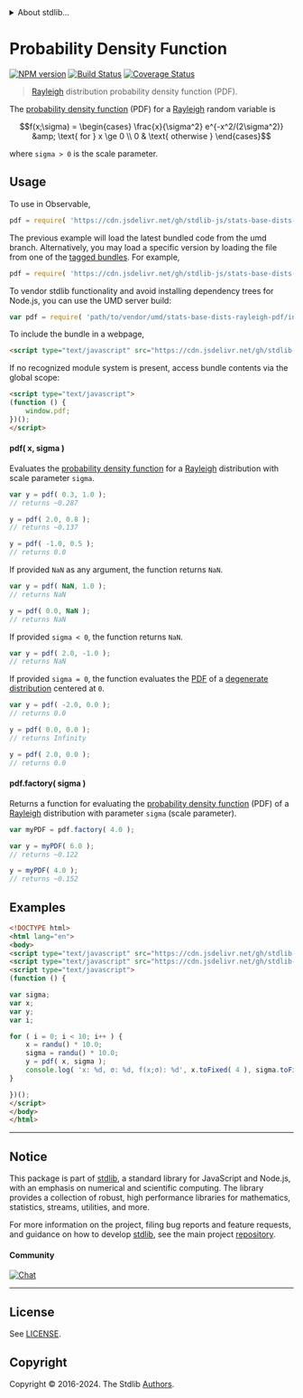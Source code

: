 <!--

@license Apache-2.0

Copyright (c) 2018 The Stdlib Authors.

Licensed under the Apache License, Version 2.0 (the "License");
you may not use this file except in compliance with the License.
You may obtain a copy of the License at

   http://www.apache.org/licenses/LICENSE-2.0

Unless required by applicable law or agreed to in writing, software
distributed under the License is distributed on an "AS IS" BASIS,
WITHOUT WARRANTIES OR CONDITIONS OF ANY KIND, either express or implied.
See the License for the specific language governing permissions and
limitations under the License.

-->


<details>
  <summary>
    About stdlib...
  </summary>
  <p>We believe in a future in which the web is a preferred environment for numerical computation. To help realize this future, we've built stdlib. stdlib is a standard library, with an emphasis on numerical and scientific computation, written in JavaScript (and C) for execution in browsers and in Node.js.</p>
  <p>The library is fully decomposable, being architected in such a way that you can swap out and mix and match APIs and functionality to cater to your exact preferences and use cases.</p>
  <p>When you use stdlib, you can be absolutely certain that you are using the most thorough, rigorous, well-written, studied, documented, tested, measured, and high-quality code out there.</p>
  <p>To join us in bringing numerical computing to the web, get started by checking us out on <a href="https://github.com/stdlib-js/stdlib">GitHub</a>, and please consider <a href="https://opencollective.com/stdlib">financially supporting stdlib</a>. We greatly appreciate your continued support!</p>
</details>

# Probability Density Function

[![NPM version][npm-image]][npm-url] [![Build Status][test-image]][test-url] [![Coverage Status][coverage-image]][coverage-url] <!-- [![dependencies][dependencies-image]][dependencies-url] -->

> [Rayleigh][rayleigh-distribution] distribution probability density function (PDF).

<section class="intro">

The [probability density function][pdf] (PDF) for a [Rayleigh][rayleigh-distribution] random variable is

<!-- <equation class="equation" label="eq:rayleigh_pdf" align="center" raw="f(x;\sigma) = \begin{cases} \frac{x}{\sigma^2} e^{-x^2/(2\sigma^2)} &amp; \text{ for } x \ge 0 \\ 0 & \text{ otherwise } \end{cases}" alt="Probability density function (PDF) for a Rayleigh distribution."> -->

```math
f(x;\sigma) = \begin{cases} \frac{x}{\sigma^2} e^{-x^2/(2\sigma^2)} &amp; \text{ for } x \ge 0 \\ 0 & \text{ otherwise } \end{cases}
```

<!-- <div class="equation" align="center" data-raw-text="f(x;\sigma) = \begin{cases} \frac{x}{\sigma^2} e^{-x^2/(2\sigma^2)} &amp;amp; \text{ for } x \ge 0 \\ 0 &amp; \text{ otherwise } \end{cases}" data-equation="eq:rayleigh_pdf">
    <img src="https://cdn.jsdelivr.net/gh/stdlib-js/stdlib@51534079fef45e990850102147e8945fb023d1d0/lib/node_modules/@stdlib/stats/base/dists/rayleigh/pdf/docs/img/equation_rayleigh_pdf.svg" alt="Probability density function (PDF) for a Rayleigh distribution.">
    <br>
</div> -->

<!-- </equation> -->

where `sigma > 0` is the scale parameter.

</section>

<!-- /.intro -->



<section class="usage">

## Usage

To use in Observable,

```javascript
pdf = require( 'https://cdn.jsdelivr.net/gh/stdlib-js/stats-base-dists-rayleigh-pdf@umd/browser.js' )
```
The previous example will load the latest bundled code from the umd branch. Alternatively, you may load a specific version by loading the file from one of the [tagged bundles](https://github.com/stdlib-js/stats-base-dists-rayleigh-pdf/tags). For example,

```javascript
pdf = require( 'https://cdn.jsdelivr.net/gh/stdlib-js/stats-base-dists-rayleigh-pdf@v0.2.2-umd/browser.js' )
```

To vendor stdlib functionality and avoid installing dependency trees for Node.js, you can use the UMD server build:

```javascript
var pdf = require( 'path/to/vendor/umd/stats-base-dists-rayleigh-pdf/index.js' )
```

To include the bundle in a webpage,

```html
<script type="text/javascript" src="https://cdn.jsdelivr.net/gh/stdlib-js/stats-base-dists-rayleigh-pdf@umd/browser.js"></script>
```

If no recognized module system is present, access bundle contents via the global scope:

```html
<script type="text/javascript">
(function () {
    window.pdf;
})();
</script>
```

#### pdf( x, sigma )

Evaluates the [probability density function][pdf] for a [Rayleigh][rayleigh-distribution] distribution with scale parameter `sigma`.

```javascript
var y = pdf( 0.3, 1.0 );
// returns ~0.287

y = pdf( 2.0, 0.8 );
// returns ~0.137

y = pdf( -1.0, 0.5 );
// returns 0.0
```

If provided `NaN` as any argument, the function returns `NaN`.

```javascript
var y = pdf( NaN, 1.0 );
// returns NaN

y = pdf( 0.0, NaN );
// returns NaN
```

If provided `sigma < 0`, the function returns `NaN`.

```javascript
var y = pdf( 2.0, -1.0 );
// returns NaN
```

If provided `sigma = 0`, the function evaluates the [PDF][pdf] of a [degenerate distribution][degenerate-distribution] centered at `0`.

```javascript
var y = pdf( -2.0, 0.0 );
// returns 0.0

y = pdf( 0.0, 0.0 );
// returns Infinity

y = pdf( 2.0, 0.0 );
// returns 0.0
```

#### pdf.factory( sigma )

Returns a function for evaluating the [probability density function][pdf] (PDF) of a [Rayleigh][rayleigh-distribution] distribution with parameter `sigma` (scale parameter).

```javascript
var myPDF = pdf.factory( 4.0 );

var y = myPDF( 6.0 );
// returns ~0.122

y = myPDF( 4.0 );
// returns ~0.152
```

</section>

<!-- /.usage -->

<section class="examples">

## Examples

<!-- eslint no-undef: "error" -->

```html
<!DOCTYPE html>
<html lang="en">
<body>
<script type="text/javascript" src="https://cdn.jsdelivr.net/gh/stdlib-js/random-base-randu@umd/browser.js"></script>
<script type="text/javascript" src="https://cdn.jsdelivr.net/gh/stdlib-js/stats-base-dists-rayleigh-pdf@umd/browser.js"></script>
<script type="text/javascript">
(function () {

var sigma;
var x;
var y;
var i;

for ( i = 0; i < 10; i++ ) {
    x = randu() * 10.0;
    sigma = randu() * 10.0;
    y = pdf( x, sigma );
    console.log( 'x: %d, σ: %d, f(x;σ): %d', x.toFixed( 4 ), sigma.toFixed( 4 ), y.toFixed( 4 ) );
}

})();
</script>
</body>
</html>
```

</section>

<!-- /.examples -->

<!-- Section for related `stdlib` packages. Do not manually edit this section, as it is automatically populated. -->

<section class="related">

</section>

<!-- /.related -->

<!-- Section for all links. Make sure to keep an empty line after the `section` element and another before the `/section` close. -->


<section class="main-repo" >

* * *

## Notice

This package is part of [stdlib][stdlib], a standard library for JavaScript and Node.js, with an emphasis on numerical and scientific computing. The library provides a collection of robust, high performance libraries for mathematics, statistics, streams, utilities, and more.

For more information on the project, filing bug reports and feature requests, and guidance on how to develop [stdlib][stdlib], see the main project [repository][stdlib].

#### Community

[![Chat][chat-image]][chat-url]

---

## License

See [LICENSE][stdlib-license].


## Copyright

Copyright &copy; 2016-2024. The Stdlib [Authors][stdlib-authors].

</section>

<!-- /.stdlib -->

<!-- Section for all links. Make sure to keep an empty line after the `section` element and another before the `/section` close. -->

<section class="links">

[npm-image]: http://img.shields.io/npm/v/@stdlib/stats-base-dists-rayleigh-pdf.svg
[npm-url]: https://npmjs.org/package/@stdlib/stats-base-dists-rayleigh-pdf

[test-image]: https://github.com/stdlib-js/stats-base-dists-rayleigh-pdf/actions/workflows/test.yml/badge.svg?branch=v0.2.2
[test-url]: https://github.com/stdlib-js/stats-base-dists-rayleigh-pdf/actions/workflows/test.yml?query=branch:v0.2.2

[coverage-image]: https://img.shields.io/codecov/c/github/stdlib-js/stats-base-dists-rayleigh-pdf/main.svg
[coverage-url]: https://codecov.io/github/stdlib-js/stats-base-dists-rayleigh-pdf?branch=main

<!--

[dependencies-image]: https://img.shields.io/david/stdlib-js/stats-base-dists-rayleigh-pdf.svg
[dependencies-url]: https://david-dm.org/stdlib-js/stats-base-dists-rayleigh-pdf/main

-->

[chat-image]: https://img.shields.io/gitter/room/stdlib-js/stdlib.svg
[chat-url]: https://app.gitter.im/#/room/#stdlib-js_stdlib:gitter.im

[stdlib]: https://github.com/stdlib-js/stdlib

[stdlib-authors]: https://github.com/stdlib-js/stdlib/graphs/contributors

[umd]: https://github.com/umdjs/umd
[es-module]: https://developer.mozilla.org/en-US/docs/Web/JavaScript/Guide/Modules

[deno-url]: https://github.com/stdlib-js/stats-base-dists-rayleigh-pdf/tree/deno
[deno-readme]: https://github.com/stdlib-js/stats-base-dists-rayleigh-pdf/blob/deno/README.md
[umd-url]: https://github.com/stdlib-js/stats-base-dists-rayleigh-pdf/tree/umd
[umd-readme]: https://github.com/stdlib-js/stats-base-dists-rayleigh-pdf/blob/umd/README.md
[esm-url]: https://github.com/stdlib-js/stats-base-dists-rayleigh-pdf/tree/esm
[esm-readme]: https://github.com/stdlib-js/stats-base-dists-rayleigh-pdf/blob/esm/README.md
[branches-url]: https://github.com/stdlib-js/stats-base-dists-rayleigh-pdf/blob/main/branches.md

[stdlib-license]: https://raw.githubusercontent.com/stdlib-js/stats-base-dists-rayleigh-pdf/main/LICENSE

[degenerate-distribution]: https://en.wikipedia.org/wiki/Degenerate_distribution

[pdf]: https://en.wikipedia.org/wiki/Probability_density_function

[rayleigh-distribution]: https://en.wikipedia.org/wiki/Rayleigh_distribution

</section>

<!-- /.links -->
